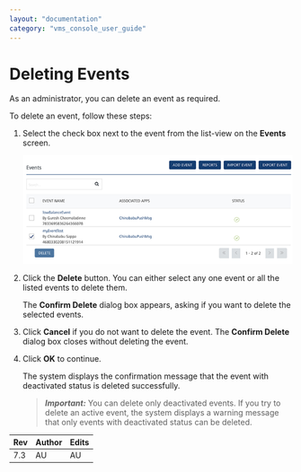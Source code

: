 ```yaml
---
layout: "documentation"
category: "vms_console_user_guide"
---
```

                              


Deleting Events
===============

As an administrator, you can delete an event as required.

To delete an event, follow these steps:

1.  Select the check box next to the event from the list-view on the **Events** screen.
    
    ![](../Resources/Images/Engagement/Events/deleteevent_599x176.png)
    
2.  Click the **Delete** button. You can either select any one event or all the listed events to delete them.
    
    The **Confirm Delete** dialog box appears, asking if you want to delete the selected events.
    
3.  Click **Cancel** if you do not want to delete the event. The **Confirm Delete** dialog box closes without deleting the event.
4.  Click **OK** to continue.
    
    The system displays the confirmation message that the event with deactivated status is deleted successfully.
    
    > **_Important:_** You can delete only deactivated events. If you try to delete an active event, the system displays a warning message that only events with deactivated status can be deleted.
    

  
| Rev | Author | Edits |
| --- | --- | --- |
| 7.3 | AU | AU |
